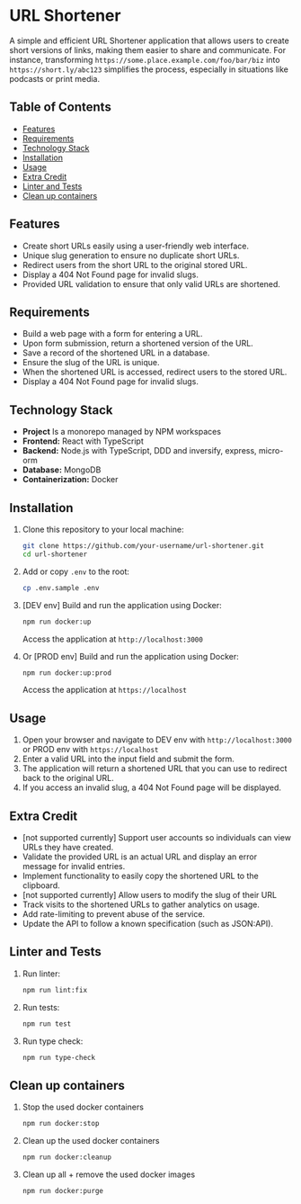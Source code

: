 # URL Shortener

A simple and efficient URL Shortener application that allows users to create short versions of links, making them easier to share and communicate. For instance, transforming `https://some.place.example.com/foo/bar/biz` into `https://short.ly/abc123` simplifies the process, especially in situations like podcasts or print media.

## Table of Contents

- [Features](#features)
- [Requirements](#requirements)
- [Technology Stack](#technology-stack)
- [Installation](#installation)
- [Usage](#usage)
- [Extra Credit](#extra-credit)
- [Linter and Tests](#linter-and-tests)
- [Clean up containers](#clean-up-containers)

## Features

- Create short URLs easily using a user-friendly web interface.
- Unique slug generation to ensure no duplicate short URLs.
- Redirect users from the short URL to the original stored URL.
- Display a 404 Not Found page for invalid slugs.
- Provided URL validation to ensure that only valid URLs are shortened.

## Requirements

- Build a web page with a form for entering a URL.
- Upon form submission, return a shortened version of the URL.
- Save a record of the shortened URL in a database.
- Ensure the slug of the URL is unique.
- When the shortened URL is accessed, redirect users to the stored URL.
- Display a 404 Not Found page for invalid slugs.

## Technology Stack

- **Project** Is a monorepo managed by NPM workspaces
- **Frontend:** React with TypeScript
- **Backend:** Node.js with TypeScript, DDD and inversify, express, micro-orm
- **Database:** MongoDB
- **Containerization:** Docker

## Installation

1. Clone this repository to your local machine:

    ```sh
    git clone https://github.com/your-username/url-shortener.git
    cd url-shortener
    ```

2. Add or copy `.env` to the root:

    ```sh
    cp .env.sample .env
    ```

3. [DEV env] Build and run the application using Docker:

    ```sh
    npm run docker:up
    ```

    Access the application at `http://localhost:3000`

4. Or [PROD env] Build and run the application using Docker:

    ```sh
    npm run docker:up:prod
    ```

    Access the application at `https://localhost`

## Usage

1. Open your browser and navigate to DEV env with `http://localhost:3000` or PROD env with `https://localhost`
2. Enter a valid URL into the input field and submit the form.
3. The application will return a shortened URL that you can use to redirect back to the original URL.
4. If you access an invalid slug, a 404 Not Found page will be displayed.

## Extra Credit

- [not supported currently] Support user accounts so individuals can view URLs they have created.
- Validate the provided URL is an actual URL and display an error message for invalid entries.
- Implement functionality to easily copy the shortened URL to the clipboard.
- [not supported currently] Allow users to modify the slug of their URL
- Track visits to the shortened URLs to gather analytics on usage.
- Add rate-limiting to prevent abuse of the service.
- Update the API to follow a known specification (such as JSON:API).

## Linter and Tests

1. Run linter:

    ```sh
    npm run lint:fix
    ```

2. Run tests:

    ```sh
    npm run test
    ```

3. Run type check:

    ```sh
    npm run type-check
    ```

## Clean up containers

1. Stop the used docker containers

    ```sh
    npm run docker:stop
    ```

2. Clean up the used docker containers

    ```sh
    npm run docker:cleanup
    ```

3. Clean up all + remove the used docker images

    ```sh
    npm run docker:purge
    ```
